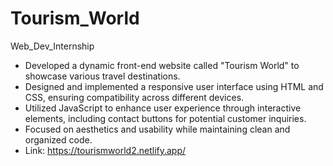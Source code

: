 # Tourism_World
Web_Dev_Internship
- Developed a dynamic front-end website called "Tourism World" to showcase various travel destinations.
- Designed and implemented a responsive user interface using HTML and CSS, ensuring compatibility across different devices.
- Utilized JavaScript to enhance user experience through interactive elements, including contact buttons for potential customer inquiries.
- Focused on aesthetics and usability while maintaining clean and organized code.
- Link: https://tourismworld2.netlify.app/
